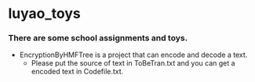 # luyao_toys
### There are some school assignments and toys.  
* EncryptionByHMFTree is a project that can encode and decode a text.
  * Please put the source of text in ToBeTran.txt and you can get a encoded text in Codefile.txt.
